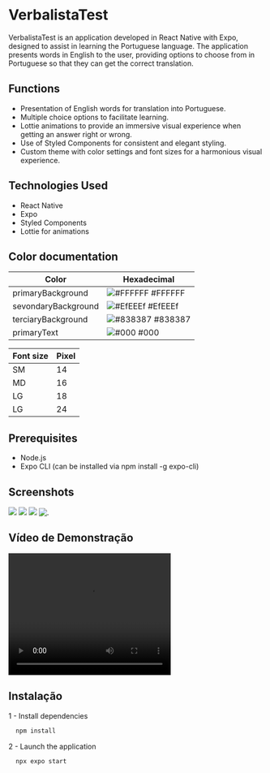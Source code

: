# VerbalistaTest

VerbalistaTest is an application developed in React Native with Expo, designed to assist in learning the Portuguese language. The application presents words in English to the user, providing options to choose from in Portuguese so that they can get the correct translation.

## Functions

- Presentation of English words for translation into Portuguese.
- Multiple choice options to facilitate learning.
- Lottie animations to provide an immersive visual experience when getting an answer right or wrong.
- Use of Styled Components for consistent and elegant styling.
- Custom theme with color settings and font sizes for a harmonious visual experience.

## Technologies Used

- React Native
- Expo
- Styled Components
- Lottie for animations

## Color documentation

| Color               | Hexadecimal                                                      |
| ------------------- | ---------------------------------------------------------------- |
| primaryBackground   | ![#FFFFFF](https://via.placeholder.com/10/FFFFFF?text=+) #FFFFFF |
| sevondaryBackground | ![#EfEEEf](https://via.placeholder.com/10/EfEEEf?text=+) #EfEEEf |
| terciaryBackground  | ![#838387](https://via.placeholder.com/10/838387?text=+) #838387 |
| primaryText         | ![#000](https://via.placeholder.com/10/000?text=+) #000       |

| Font size | Pixel |
| --------- | ----- |
| SM        | 14    |
| MD        | 16    |
| LG        | 18    |
| LG        | 24    |

## Prerequisites

- Node.js
- Expo CLI (can be installed via npm install -g expo-cli)

## Screenshots

![](https://drive.google.com/file/d/1Rs2grz7YM2DNXV_Sm_JNiTnRXDpxg6ha/view?usp=sharing)
![](https://drive.google.com/file/d/1P5GUZF1f8AnjWza13UmHf9KAmnB1Gsiq/view?usp=sharing)
![](https://drive.google.com/file/d/1Bx9cYqZEasjMNHX4IgAFDAFdpJPa3F30/view?usp=sharing)
![.](https://drive.google.com/file/d/1KpsTn3x-rdw06_qjrXH_7tuJ1f7uR8YR/view?usp=sharing)

## Vídeo de Demonstração

<video width="320" height="240" controls>
  <source src="[](https://youtube.com/shorts/lkaR0vGVGyA?feature=share)" type="video/mp4">
</video>


## Instalação

1 - Install dependencies

```bash
  npm install
```

2 - Launch the application

```bash
  npx expo start
```

